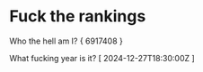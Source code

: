 # Fuck the rankings

Who the hell am I?
{ 6917408 }

What fucking year is it?
[ 2024-12-27T18:30:00Z ]
